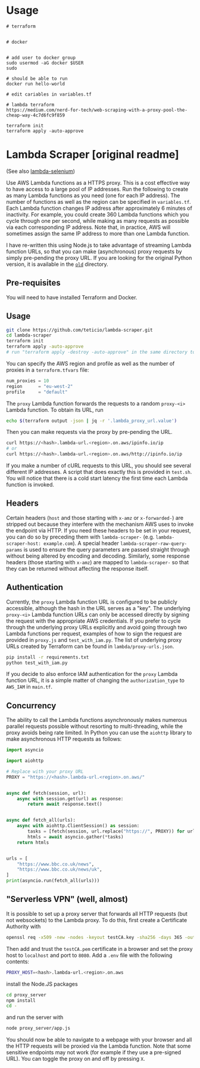 # Usage


```
# terraform


# docker


# add user to docker group
sudo usermod -aG docker $USER
sudo 

# should be able to run
docker run hello-world

# edit cariables in variables.tf

# lambda terraform
https://medium.com/nerd-for-tech/web-scraping-with-a-proxy-pool-the-cheap-way-4c7d6fc9f859

terraform init
terraform apply -auto-approve
```


# Lambda Scraper  [original readme]

(See also [lambda-selenium](https://github.com/teticio/lambda-selenium))

Use AWS Lambda functions as a HTTPS proxy. This is a cost effective way to have access to a large pool of IP addresses. Run the following to create as many Lambda functions as you need (one for each IP address). The number of functions as well as the region can be specified in `variables.tf`. Each Lambda function changes IP address after approximately 6 minutes of inactivity. For example, you could create 360 Lambda functions which you cycle through one per second, while making as many requests as possible via each corresponding IP address. Note that, in practice, AWS will sometimes assign the same IP address to more than one Lambda function.

I have re-written this using Node.js to take advantage of streaming Lambda function URLs, so that you can make (asynchronous) proxy requests by simply pre-pending the proxy URL. If you are looking for the original Python version, it is available in the [`old`](old) directory.

## Pre-requisites

You will need to have installed Terraform and Docker.

## Usage

```bash
git clone https://github.com/teticio/lambda-scraper.git
cd lambda-scraper
terraform init
terraform apply -auto-approve
# run "terraform apply -destroy -auto-approve" in the same directory to tear all this down again
```

You can specify the AWS region and profile as well as the number of proxies in a `terraform.tfvars` file:

```terraform
num_proxies = 10
region      = "eu-west-2"
profile     = "default"
```

The `proxy` Lambda function forwards the requests to a random `proxy-<i>` Lambda function. To obtain its URL, run

```bash
echo $(terraform output -json | jq -r '.lambda_proxy_url.value')
```

Then you can make requests via the proxy by pre-pending the URL.

```bash
curl https://<hash>.lambda-url.<region>.on.aws/ipinfo.io/ip
# or
curl https://<hash>.lambda-url.<region>.on.aws/http://ipinfo.io/ip
```

If you make a number of cURL requests to this URL, you should see several different IP addresses. A script that does exactly this is provided in `test.sh`. You will notice that there is a cold start latency the first time each Lambda function is invoked.

## Headers

Certain headers (`host` and those starting with `x-amz` or `x-forwarded-`) are stripped out because they interfere with the mechanism AWS uses to invoke the endpoint via HTTP. If you need these headers to be set in your request, you can do so by preceding them with `lambda-scraper-` (e.g. `lambda-scraper-host: example.com`). A special header `lambda-scraper-raw-query-params` is used to ensure the query parameters are passed straight through without being altered by encoding and decoding. Similarly, some response headers (those starting with `x-amz`) are mapped to `lambda-scraper-` so that they can be returned without affecting the response itself.

## Authentication

Currently, the `proxy` Lambda function URL is configured to be publicly accessible, although the hash in the URL serves as a "key". The underlying `proxy-<i>` Lambda function URLs can only be accessed directly by signing the request with the appropriate AWS credentials. If you prefer to cycle through the underlying proxy URLs explicitly and avoid going through two Lambda functions per request, examples of how to sign the request are provided in `proxy.js` and `test_with_iam.py`. The list of underlying proxy URLs created by Terraform can be found in `lambda/proxy-urls.json`.

```bash
pip install -r requirements.txt
python test_with_iam.py
```

If you decide to also enforce IAM authentication for the `proxy` Lambda function URL, it is a simple matter of changing the `authorization_type` to `AWS_IAM` in `main.tf`.

## Concurrency

The ability to call the Lambda functions asynchronously makes numerous parallel requests possible without resorting to multi-threading, while the proxy avoids being rate limited. In Python you can use the `aiohttp` library to make asynchronous HTTP requests as follows:

```python
import asyncio

import aiohttp

# Replace with your proxy URL
PROXY = "https://<hash>.lambda-url.<region>.on.aws/"


async def fetch(session, url):
    async with session.get(url) as response:
        return await response.text()


async def fetch_all(urls):
    async with aiohttp.ClientSession() as session:
        tasks = [fetch(session, url.replace("https://", PROXY)) for url in urls]
        htmls = await asyncio.gather(*tasks)
    return htmls


urls = [
    "https://www.bbc.co.uk/news",
    "https://www.bbc.co.uk/news/uk",
]
print(asyncio.run(fetch_all(urls)))
```

## "Serverless VPN" (well, almost)

It is possible to set up a proxy server that forwards all HTTP requests (but not websockets) to the Lambda proxy. To do this, first create a Certificate Authority with

```bash
openssl req -x509 -new -nodes -keyout testCA.key -sha256 -days 365 -out testCA.pem -subj '/CN=Mockttp Testing CA - DO NOT TRUST'
```

Then add and trust the `testCA.pem` certificate in a browser and set the proxy host to `localhost` and port to `8080`. Add a `.env` file with the following contents:

```bash
PROXY_HOST=<hash>.lambda-url.<region>.on.aws
```

install the Node.JS packages

```bash
cd proxy_server
npm install
cd -
```
and run the server with

```bash
node proxy_server/app.js
```

You should now be able to navigate to a webpage with your browser and all the HTTP requests will be proxied via the Lambda function. Note that some sensitive endpoints may not work (for example if they use a pre-signed URL). You can toggle the proxy on and off by pressing `X`.
